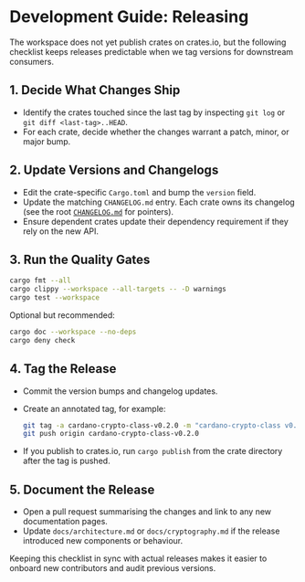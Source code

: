 # Development Guide: Releasing

The workspace does not yet publish crates on crates.io, but the following checklist keeps
releases predictable when we tag versions for downstream consumers.

## 1. Decide What Changes Ship

- Identify the crates touched since the last tag by inspecting `git log` or
  `git diff <last-tag>..HEAD`.
- For each crate, decide whether the changes warrant a patch, minor, or major bump.

## 2. Update Versions and Changelogs

- Edit the crate-specific `Cargo.toml` and bump the `version` field.
- Update the matching `CHANGELOG.md` entry. Each crate owns its changelog
  (see the root [`CHANGELOG.md`](../CHANGELOG.md) for pointers).
- Ensure dependent crates update their dependency requirement if they rely on the new API.

## 3. Run the Quality Gates

```bash
cargo fmt --all
cargo clippy --workspace --all-targets -- -D warnings
cargo test --workspace
```

Optional but recommended:

```bash
cargo doc --workspace --no-deps
cargo deny check
```

## 4. Tag the Release

- Commit the version bumps and changelog updates.
- Create an annotated tag, for example:

  ```bash
  git tag -a cardano-crypto-class-v0.2.0 -m "cardano-crypto-class v0.2.0"
  git push origin cardano-crypto-class-v0.2.0
  ```

- If you publish to crates.io, run `cargo publish` from the crate directory after the tag
  is pushed.

## 5. Document the Release

- Open a pull request summarising the changes and link to any new documentation pages.
- Update `docs/architecture.md` or `docs/cryptography.md` if the release introduced new
  components or behaviour.

Keeping this checklist in sync with actual releases makes it easier to onboard new
contributors and audit previous versions.
